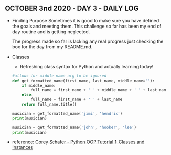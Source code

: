 ## OCTOBER 3nd 2020 - DAY 3 - DAILY LOG ##

* Finding Purpose
    Sometimes it is good to make sure you have defined the goals and meeting them. This challenge so far has been my end of day routine and is getting neglected.

    The progress made so far is lacking any real progress just checking the box for the day from my README.md. 


* Classes 
    * Refreshing class syntax for Python and actually learning today! 

    ```python
    #allows for middle name arg to be ignored
    def get_formatted_name(first_name, last_name, middle_name=''):
        if middle_name:
            full_name = first_name + ' ' + middle_name + ' ' + last_name
        else:
            full_name = first_name + ' ' + last_name
        return full_name.title()

    musician = get_formatted_name('jimi', 'hendrix')
    print(musician)

    musician = get_formatted_name('john', 'hooker', 'lee')
    print(musician)
    ```


* reference: [Corey Schafer - Python OOP Tutorial 1: Classes and Instances](https://www.youtube.com/watch?v=ZDa-Z5JzLYM&t=580s)

